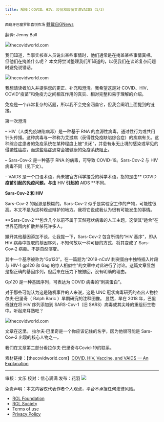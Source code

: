 ```yaml
---
title: 解释：COVID、HIV、疫苗和疫苗艾滋VAIDS（1/3）
---
```

`西班牙巴塞罗那喜悦农场` [轉載自GNews](https://gnews.org/zh-hans/2055263/)

翻译: Jenny Ball

![](https://assets.gnews.org/wp-content/uploads/2022/02/image-2167-edited.png)thecovidworld.com

我们知道，当事实核查人员说出某些事情时，他们通常是在掩盖某些事情真相。 但他们在掩盖什么呢？ 本文将尝试整理我们所知道的，以便我们在谈论复杂问题时避免说错话。

![](https://assets.gnews.org/wp-content/uploads/2022/02/image-2169-edited.png)thecovidworld.com

我想请读者加入并提供您的更正、补充和澄清。我希望这是对 COVID、HIV、COVID“疫苗”和免疫力之间相互作用的真实、相对完整和易于理解的介绍。

免疫是一个非常复杂的话题，所以我不会完全涵盖它，但我会阐明上面提到的链接。

第一次澄清

– HIV（人类免疫缺陷病毒）是一种基于 RNA 的血源性病毒，通过性行为或共用针头传播。这种病毒与一种称为艾滋病（获得性免疫缺陷综合症）的疾病有关。这种综合症患者的免疫系统在某种程度上被“关闭”，并患有永无止境的感染或罕见的侵袭性癌症，而这些癌症通常会被健康的免疫系统阻止。

– Sars-Cov-2 是一种基于 RNA 的病毒，可导致 COVID-19。Sars-Cov-2 与 HIV 病毒不同（见下文）。

– VAIDS 是一个口语术语，尚未被官方科学接受的科学术语，指的是由** COVID **疫苗引起的免疫问题，与由** HIV **引起的** AIDS **不同。

**Sars-Cov-2 **和** HIV**

Sars-Cov-2 的起源是模糊的。Sars-Cov-2 似乎是实验室工作的产物，可能性很高。本文不是为这种观点辩护的地方。我将它说成我认为很有可能发生的事情。

**Sars-Cov-2 **包含几个以前不属于天然冠状病毒的人工主题，这使其“适合”在世界范围内扩散并杀死许多人。

撇开其他基因添加不谈，让我提一下，Sars-Cov-2 包含所谓的“HIV 基序”，即从 HIV 病毒中提取的基因序列，不知何故以一种可疑的方式，将其变成了 Sars-Cov-2 病毒。不是自然演变。

其中一个基序被称为“Gp120”。在一篇题为“2019-nCoV 刺突蛋白中独特插入片段与 HIV-1 gp120 和 Gag 的惊人相似性”的文章中对此进行了讨论。这篇文章显然是指正确的基因序列，但后来在压力下被撤回，没有明确的理由。

Gp120 是一种基因序列，可表达为 COVID 病毒的“刺突蛋白”。

对于那些可能认为这是随机事件的人来说，这是 UNC 冠状病毒研究的杰出人物拉尔夫·巴里奇（ Ralph Baric ）早期研究的注释图像。 显然，早在 2018 年，巴里奇就在将 HIV 序列添加到 SARS-Cov-1（旧 SARS）病毒或其尖峰的重组衍生物中。听起来耳熟吧？

![](https://assets.gnews.org/wp-content/uploads/2022/02/image-2171.png)thecovidworld.com

文章在这里。 拉尔夫·巴里奇是一个你应该记住的名字，因为他很可能是 Sars-Cov-2 出现的核心人物之一。

我们在文章第二部分看拉尔夫·巴里奇与Covid-19的联系。

素材链接：【thecovidworld.com】[COVID, HIV, Vaccine, and VAIDS — An Explanation](https://thecovidworld.com/covid-vaccine-hiv-and-vaids-an-explanation/)

* * *

审核：文乐
校对：信心满满
发布：花羽
![](https://assets.gnews.org/wp-content/uploads/2022/02/GNEWS_CH.-1-3-3.jpeg)


 

免责声明：本文内容仅代表作者个人观点，平台不承担任何法律风险。

- [ROL Foundation](https://rolfoundation.org/)
- [ROL Society](https://rolsociety.org/)
- [Terms of use](https://gnews.org/terms-of-use-3/)
- [Privacy Policy](https://gnews.org/privacy-policy/)

